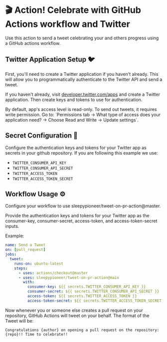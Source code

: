 # 🎬 Action! Celebrate with GitHub Actions workflow and Twitter
Use this action to send a tweet celebrating your and others progress using a GitHub actions workflow.

## Twitter Application Setup 🐦
First, you'll need to create a Twitter application if you haven't already. This will allow you to programmatically authenticate to the Twitter API and send a tweet.

If you haven't already, visit [developer.twitter.com/apps](https://developer.twitter.com/en/portal/projects-and-apps) and create a Twitter application. Then create keys and tokens to use for authentication.

By default, app's access level is read-only. To send out tweets, it requires write permission.
Go to: ´Permissions tab -> What type of access does your application need? -> Choose Read and Write -> Update settings´.

## Secret Configuration 🤫
Configure the authentication keys and tokens for your Twitter app as secrets in your github repository. If you are following this example we use: 
* `TWITTER_CONSUMER_API_KEY`
* `TWITTER_CONSUMER_API_SECRET`
* `TWITTER_ACCESS_TOKEN`
* `TWITTER_ACCESS_TOKEN_SECRET`

## Workflow Usage ⚙️
Configure your workflow to use sleepypioneer/tweet-on-pr-action@master.

Provide the authentication keys and tokens for your Twitter app as the consumer-key, consumer-secret, access-token, and access-token-secret inputs.

Example:

``` yml
name: Send a Tweet
on: [pull_request]
jobs:
  tweet:
    runs-on: ubuntu-latest
    steps:
      - uses: actions/checkout@master
      - uses: sleepypioneer/tweet-on-pr-action@main
        with:
          consumer-key: ${{ secrets.TWITTER_CONSUMER_API_KEY }}
          consumer-secret: ${{ secrets.TWITTER_CONSUMER_API_SECRET }}
          access-token: ${{ secrets.TWITTER_ACCESS_TOKEN }}
          access-token-secret: ${{ secrets.TWITTER_ACCESS_TOKEN_SECRET }}
```

Now whenever you or someone else creates a pull request on your repository, GitHub Actions will tweet on your behalf. The format of the Tweet will be:

```text
Congratulations {author} on opening a pull request on the repository: {repo}!! Time to celebrate!!
```